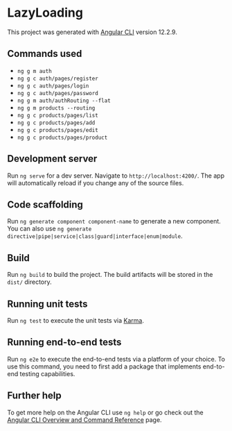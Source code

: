 # LazyLoading

This project was generated with [Angular CLI](https://github.com/angular/angular-cli) version 12.2.9.

## Commands used 
* `ng g m auth` 
* `ng g c auth/pages/register`
* `ng g c auth/pages/login`
* `ng g c auth/pages/password`
* `ng g m auth/authRouting --flat`
* `ng g m products --routing`
* `ng g c products/pages/list`
* `ng g c products/pages/add`
* `ng g c products/pages/edit`
* `ng g c products/pages/product`

## Development server

Run `ng serve` for a dev server. Navigate to `http://localhost:4200/`. The app will automatically reload if you change any of the source files.

## Code scaffolding

Run `ng generate component component-name` to generate a new component. You can also use `ng generate directive|pipe|service|class|guard|interface|enum|module`.

## Build

Run `ng build` to build the project. The build artifacts will be stored in the `dist/` directory.

## Running unit tests

Run `ng test` to execute the unit tests via [Karma](https://karma-runner.github.io).

## Running end-to-end tests

Run `ng e2e` to execute the end-to-end tests via a platform of your choice. To use this command, you need to first add a package that implements end-to-end testing capabilities.

## Further help

To get more help on the Angular CLI use `ng help` or go check out the [Angular CLI Overview and Command Reference](https://angular.io/cli) page.
